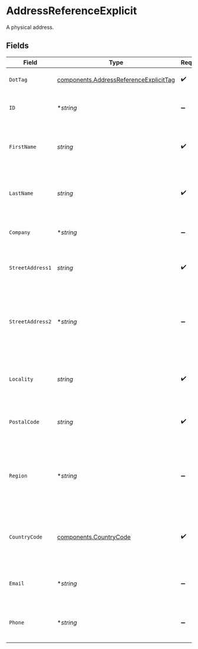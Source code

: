 # AddressReferenceExplicit

A physical address.


## Fields

| Field                                                                                                  | Type                                                                                                   | Required                                                                                               | Description                                                                                            | Example                                                                                                |
| ------------------------------------------------------------------------------------------------------ | ------------------------------------------------------------------------------------------------------ | ------------------------------------------------------------------------------------------------------ | ------------------------------------------------------------------------------------------------------ | ------------------------------------------------------------------------------------------------------ |
| `DotTag`                                                                                               | [components.AddressReferenceExplicitTag](../../models/components/addressreferenceexplicittag.md)       | :heavy_check_mark:                                                                                     | The type of address reference                                                                          | explicit                                                                                               |
| `ID`                                                                                                   | **string*                                                                                              | :heavy_minus_sign:                                                                                     | The address's unique identifier.                                                                       | D4g3h5tBuVYK9                                                                                          |
| `FirstName`                                                                                            | *string*                                                                                               | :heavy_check_mark:                                                                                     | The first name of the person associated with this address.                                             | Alice                                                                                                  |
| `LastName`                                                                                             | *string*                                                                                               | :heavy_check_mark:                                                                                     | The last name of the person associated with this address.                                              | Baker                                                                                                  |
| `Company`                                                                                              | **string*                                                                                              | :heavy_minus_sign:                                                                                     | The company associated with this address.                                                              | ACME Corporation                                                                                       |
| `StreetAddress1`                                                                                       | *string*                                                                                               | :heavy_check_mark:                                                                                     | The street address associated with this address.                                                       | 535 Mission St, Ste 1401                                                                               |
| `StreetAddress2`                                                                                       | **string*                                                                                              | :heavy_minus_sign:                                                                                     | Any additional, optional, street address information associated with this address.                     | c/o Shipping Department                                                                                |
| `Locality`                                                                                             | *string*                                                                                               | :heavy_check_mark:                                                                                     | The locality (e.g. city, town, etc...) associated with this address.                                   | San Francisco                                                                                          |
| `PostalCode`                                                                                           | *string*                                                                                               | :heavy_check_mark:                                                                                     | The postal code associated with this address.                                                          | 94105                                                                                                  |
| `Region`                                                                                               | **string*                                                                                              | :heavy_minus_sign:                                                                                     | The region or administrative area (e.g. state, province, county, etc...) associated with this address. | CA                                                                                                     |
| `CountryCode`                                                                                          | [components.CountryCode](../../models/components/countrycode.md)                                       | :heavy_check_mark:                                                                                     | The country (in its ISO 3166 alpha-2 format) associated with this address.                             | US                                                                                                     |
| `Email`                                                                                                | **string*                                                                                              | :heavy_minus_sign:                                                                                     | The email address associated with this address.                                                        | alice@example.com                                                                                      |
| `Phone`                                                                                                | **string*                                                                                              | :heavy_minus_sign:                                                                                     | The phone number associated with this address.                                                         | +14155550199                                                                                           |
